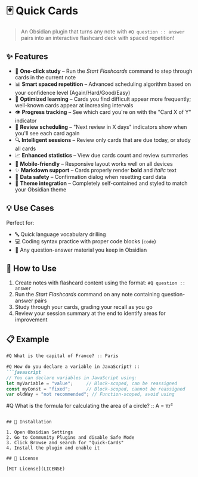# 🃏 Quick Cards

> An Obsidian plugin that turns any note with `#Q question :: answer` pairs into an interactive flashcard deck with spaced repetition!

## ✨ Features

- 🔄 **One-click study** – Run the *Start Flashcards* command to step through cards in the current note
- 📊 **Smart spaced repetition** – Advanced scheduling algorithm based on your confidence level (Again/Hard/Good/Easy)
- 🧠 **Optimized learning** – Cards you find difficult appear more frequently; well-known cards appear at increasing intervals
- 👁️ **Progress tracking** – See which card you're on with the "Card X of Y" indicator
- 📅 **Review scheduling** – "Next review in X days" indicators show when you'll see each card again
- 🔍 **Intelligent sessions** – Review only cards that are due today, or study all cards
- 📈 **Enhanced statistics** – View due cards count and review summaries
- 📱 **Mobile-friendly** – Responsive layout works well on all devices
- ✨ **Markdown support** – Cards properly render **bold** and *italic* text
- 🔐 **Data safety** – Confirmation dialog when resetting card data
- 🎨 **Theme integration** – Completely self-contained and styled to match your Obsidian theme

## 💡 Use Cases

Perfect for:
- 🔤 Quick language vocabulary drilling
- 💻 Coding syntax practice with proper code blocks (```code```)
- 📝 Any question-answer material you keep in Obsidian

## 🔧 How to Use

1. Create notes with flashcard content using the format: `#Q question :: answer`
2. Run the *Start Flashcards* command on any note containing question-answer pairs
3. Study through your cards, grading your recall as you go
4. Review your session summary at the end to identify areas for improvement

## 📋 Example

```markdown
#Q What is the capital of France? :: Paris

#Q How do you declare a variable in JavaScript? ::
```javascript
// You can declare variables in JavaScript using:
let myVariable = "value";     // Block-scoped, can be reassigned
const myConst = "fixed";      // Block-scoped, cannot be reassigned
var oldWay = "not recommended"; // Function-scoped, avoid using
```

#Q What is the formula for calculating the area of a circle? :: A = πr²
```

## 🚀 Installation

1. Open Obsidian Settings
2. Go to Community Plugins and disable Safe Mode
3. Click Browse and search for "Quick-Cards"
4. Install the plugin and enable it

## 📝 License

[MIT License](LICENSE)
